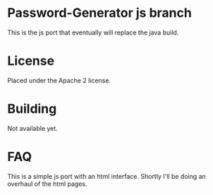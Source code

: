 # Password-Generator js branch
This is the js port that eventually will replace the java build.

# License
Placed under the Apache 2 license.

# Building
Not available yet.


# FAQ
This is a simple js port with an html interface. Shortly I'll be doing an overhaul of the html pages.